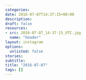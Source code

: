 ```yaml
---
categories:
date: 2016-07-07T14:37:15+00:00
description:
draft: false
resources:
- src: 2016-07-07_14-37-15_UTC.jpg
  name: "header"
layout: instagram
options:
  unlisted: false
stories:
subtitle:
title: "2016-07-07"
tags: []
---
```


 
